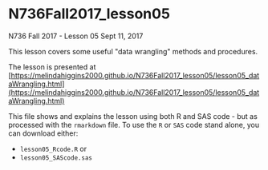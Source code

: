 # N736Fall2017_lesson05

N736 Fall 2017 - Lesson 05 Sept 11, 2017

This lesson covers some useful "data wrangling" methods and procedures.

The lesson is presented at [https://melindahiggins2000.github.io/N736Fall2017_lesson05/lesson05_dataWrangling.html](https://melindahiggins2000.github.io/N736Fall2017_lesson05/lesson05_dataWrangling.html)

This file shows and explains the lesson using both R and SAS code - but as processed with the `rmarkdown` file. To use the `R` or `SAS` code stand alone, you can download either:

* `lesson05_Rcode.R` or
* `lesson05_SAScode.sas`


